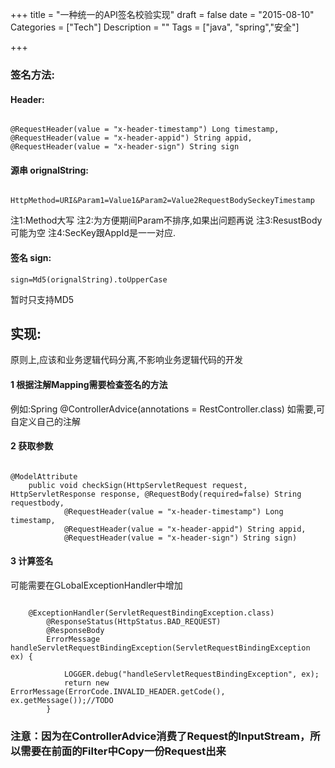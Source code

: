 +++
title = "一种统一的API签名校验实现"
draft = false
date = "2015-08-10"
Categories = ["Tech"] 
Description = "" 
Tags = ["java", "spring","安全"] 

+++


### 签名方法:

#### Header:
```

@RequestHeader(value = "x-header-timestamp") Long timestamp,
@RequestHeader(value = "x-header-appid") String appid,
@RequestHeader(value = "x-header-sign") String sign
```

#### 源串 orignalString:
```

HttpMethod=URI&Param1=Value1&Param2=Value2RequestBodySeckeyTimestamp
```

注1:Method大写
注2:为方便期间Param不排序,如果出问题再说
注3:ResustBody可能为空
注4:SecKey跟AppId是一一对应.
#### 签名 sign:
```
sign=Md5(orignalString).toUpperCase
```

暂时只支持MD5

## 实现:
原则上,应该和业务逻辑代码分离,不影响业务逻辑代码的开发
#### 1 根据注解Mapping需要检查签名的方法
例如:Spring @ControllerAdvice(annotations = RestController.class)
如需要,可自定义自己的注解
#### 2 获取参数
```

@ModelAttribute
	public void checkSign(HttpServletRequest request, HttpServletResponse response, @RequestBody(required=false) String requestbody,
			@RequestHeader(value = "x-header-timestamp") Long timestamp,
			@RequestHeader(value = "x-header-appid") String appid,
			@RequestHeader(value = "x-header-sign") String sign) 
```

#### 3 计算签名
可能需要在GLobalExceptionHandler中增加
```

    @ExceptionHandler(ServletRequestBindingException.class) 
    	@ResponseStatus(HttpStatus.BAD_REQUEST)	
    	@ResponseBody 
    	ErrorMessage handleServletRequestBindingException(ServletRequestBindingException ex) {	
    		
    		LOGGER.debug("handleServletRequestBindingException", ex);
    		return new ErrorMessage(ErrorCode.INVALID_HEADER.getCode(), ex.getMessage());//TODO
    	}
```


### 注意：因为在ControllerAdvice消费了Request的InputStream，所以需要在前面的Filter中Copy一份Request出来

